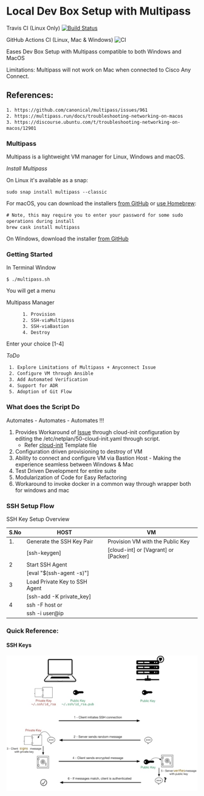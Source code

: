 # Local Dev Box Setup with Multipass 

Travis CI (Linux Only) [![Build Status](https://travis-ci.org/rajasoun/multipass-dev-box.svg?branch=master)](https://travis-ci.org/rajasoun/multipass-dev-box) 

GitHub Actions CI (Linux, Mac & Windows) ![CI](https://github.com/rajasoun/multipass-dev-box/workflows/CI/badge.svg)


Eases Dev Box Setup with Multipass compatible to both Windows and MacOS

Limitations: 
Multipass will not work on Mac when connected to Cisco Any Connect. 

References:
---
    1. https://github.com/canonical/multipass/issues/961
    2. https://multipass.run/docs/troubleshooting-networking-on-macos
    3. https://discourse.ubuntu.com/t/troubleshooting-networking-on-macos/12901

### Multipass

Multipass is a lightweight VM manager for Linux, Windows and macOS. 

*Install Multipass*

On Linux it's available as a snap:

```
sudo snap install multipass --classic
```

For macOS, you can download the installers [from GitHub](https://github.com/canonical/multipass/releases) or [use Homebrew](https://github.com/Homebrew/brew):

```
# Note, this may require you to enter your password for some sudo operations during install
brew cask install multipass
```

On Windows, download the installer [from GitHub](https://github.com/canonical/multipass/releases)

### Getting Started
In Terminal Window

```SHELL
$ ./multipass.sh
```

You will get a menu 

  Multipass Manager   
  
          1. Provision                  
          2. SSH-viaMultipass                 
          3. SSH-viaBastion                   
          4. Destroy

 Enter your choice [1-4] 

*ToDo*

     1. Explore Limitations of Multipass + Anyconnect Issue
     2. Configure VM through Ansible
     3. Add Automated Verification
     4. Support for ADR
     5. Adoption of Git Flow

### What does the Script Do
Automates - Automates - Automates !!!

1. Provides Workaround of [Issue](https://discourse.ubuntu.com/t/troubleshooting-networking-on-macos/12901) 
through cloud-init configuration by editing the /etc/netplan/50-cloud-init.yaml through script.
    * Refer [cloud-init](config/cloud-init-template.yaml) Template file
2. Configuration driven provisioning to destroy of VM
3. Ability to connect and configure VM via Bastion Host - Making the experience seamless between Windows & Mac 
4. Test Driven Development for entire suite
5. Modularization of Code for Easy Refactoring
6. Workaround to invoke docker in a common way through wrapper both for windows and mac


### SSH Setup Flow 

SSH Key Setup Overview 

| S.No | HOST                          | VM                                   |
|------|-------------------------------|--------------------------------------|
| 1.   | Generate the SSH Key Pair     | Provision VM with the Public Key     |
|      | [ssh-keygen]                  | [cloud-int] or [Vagrant] or [Packer] |
| 2    | Start SSH Agent               |                                      |
|      | [eval "$(ssh-agent -s)"]      |                                      |
| 3    | Load Private Key to SSH Agent |                                      |
|      | [ssh-add -K private_key]      |                                      |
| 4    | ssh -F <ssh-config> host or   |                                      |
|      | ssh -i <private-key>user@ip   |                                      |

### Quick Reference: 

#### SSH Keys 

![alt text](docs/images/ssh_connection_explained.jpg "Quick Reference")
